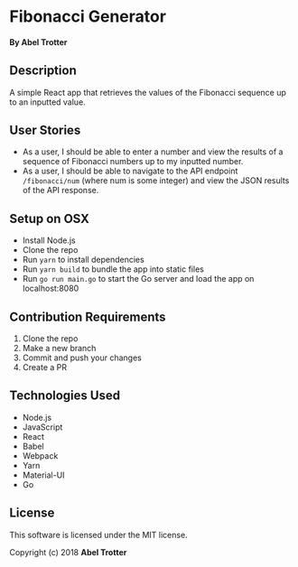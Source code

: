 # Fibonacci Generator

#### By Abel Trotter

## Description

A simple React app that retrieves the values of the Fibonacci sequence up to an inputted value.

## User Stories

* As a user, I should be able to enter a number and view the results of a sequence of Fibonacci numbers up to my inputted number.
* As a user, I should be able to navigate to the API endpoint `/fibonacci/num` (where num is some integer) and view the JSON results of the API response.

## Setup on OSX

* Install Node.js
* Clone the repo
* Run `yarn` to install dependencies
* Run `yarn build` to bundle the app into static files
* Run `go run main.go` to start the Go server and load the app on localhost:8080

## Contribution Requirements

1. Clone the repo
1. Make a new branch
1. Commit and push your changes
1. Create a PR

## Technologies Used

* Node.js
* JavaScript
* React
* Babel
* Webpack
* Yarn
* Material-UI
* Go

## License

This software is licensed under the MIT license.

Copyright (c) 2018 **Abel Trotter**
